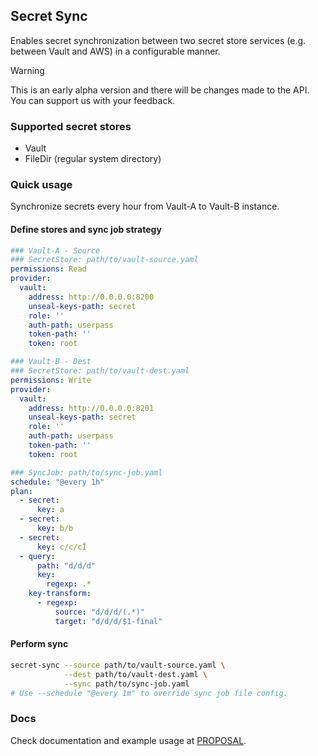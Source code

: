 ## Secret Sync

Enables secret synchronization between two secret store services (e.g. between Vault and AWS) in a configurable manner.

> [!WARNING]  
> This is an early alpha version and there will be changes made to the API. You can support us with your feedback.

### Supported secret stores
- Vault
- FileDir (regular system directory)

### Quick usage
Synchronize secrets every hour from Vault-A to Vault-B instance.

#### Define stores and sync job strategy
```yaml
### Vault-A - Source
### SecretStore: path/to/vault-source.yaml
permissions: Read
provider:
  vault:
    address: http://0.0.0.0:8200
    unseal-keys-path: secret
    role: ''
    auth-path: userpass
    token-path: ''
    token: root
```
```yaml
### Vault-B - Dest
### SecretStore: path/to/vault-dest.yaml
permissions: Write
provider:
  vault:
    address: http://0.0.0.0:8201
    unseal-keys-path: secret
    role: ''
    auth-path: userpass
    token-path: ''
    token: root
```
```yaml
### SyncJob: path/to/sync-job.yaml
schedule: "@every 1h"
plan:
  - secret:
      key: a
  - secret:
      key: b/b
  - secret:
      key: c/c/cÏ
  - query:
      path: "d/d/d"
      key:
        regexp: .*
    key-transform:
      - regexp:
          source: "d/d/d/(.*)"
          target: "d/d/d/$1-final"
```

#### Perform sync
```bash
secret-sync --source path/to/vault-source.yaml \
            --dest path/to/vault-dest.yaml \
            --sync path/to/sync-job.yaml
# Use --schedule "@every 1m" to override sync job file config.
```

### Docs
Check documentation and example usage at [PROPOSAL](docs/proposal.md).
